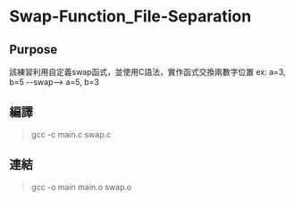# Swap-Function_File-Separation

## Purpose
該練習利用自定義swap函式，並使用C語法，實作函式交換兩數字位置
ex: a=3, b=5 --swap--> a=5, b=3

## 編譯
> gcc -c main.c swap.c

## 連結
> gcc -o main main.o swap.o
